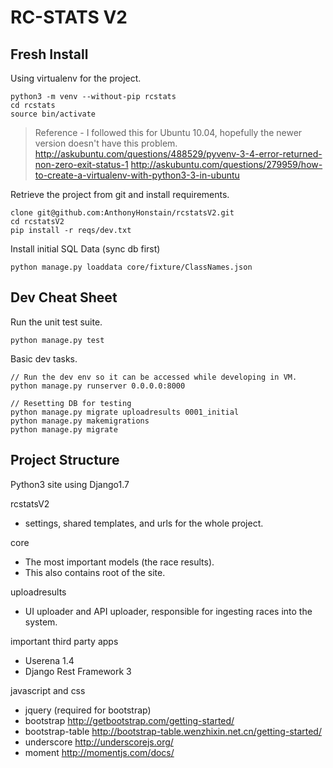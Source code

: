 RC-STATS V2
===================


Fresh Install
-------------
Using virtualenv for the project.
```
python3 -m venv --without-pip rcstats
cd rcstats
source bin/activate
```
> Reference - I followed this for Ubuntu 10.04, hopefully the newer version doesn't have this problem.
http://askubuntu.com/questions/488529/pyvenv-3-4-error-returned-non-zero-exit-status-1
http://askubuntu.com/questions/279959/how-to-create-a-virtualenv-with-python3-3-in-ubuntu

Retrieve the project from git and install requirements.
```
clone git@github.com:AnthonyHonstain/rcstatsV2.git
cd rcstatsV2
pip install -r reqs/dev.txt
```

Install initial SQL Data (sync db first)
```
python manage.py loaddata core/fixture/ClassNames.json
```


Dev Cheat Sheet
-------------
Run the unit test suite.
```
python manage.py test
```
Basic dev tasks.
```
// Run the dev env so it can be accessed while developing in VM.
python manage.py runserver 0.0.0.0:8000

// Resetting DB for testing
python manage.py migrate uploadresults 0001_initial
python manage.py makemigrations 
python manage.py migrate
```



Project Structure
-------------
Python3 site using Django1.7

rcstatsV2
* settings, shared templates, and urls for the whole project.

core
* The most important models (the race results).
* This also contains root of the site. 

uploadresults
* UI uploader and API uploader, responsible for ingesting races into the system.

important third party apps
* Userena 1.4
* Django Rest Framework 3

javascript and css
* jquery (required for bootstrap)
* bootstrap http://getbootstrap.com/getting-started/
* bootstrap-table http://bootstrap-table.wenzhixin.net.cn/getting-started/
* underscore http://underscorejs.org/
* moment http://momentjs.com/docs/
